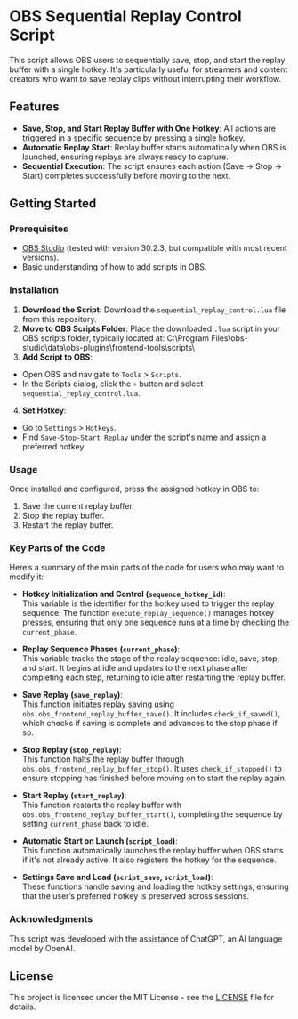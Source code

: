 # OBS Sequential Replay Control Script

This script allows OBS users to sequentially save, stop, and start the replay buffer with a single hotkey. It's particularly useful for streamers and content creators who want to save replay clips without interrupting their workflow.

## Features
- **Save, Stop, and Start Replay Buffer with One Hotkey**: All actions are triggered in a specific sequence by pressing a single hotkey.
- **Automatic Replay Start**: Replay buffer starts automatically when OBS is launched, ensuring replays are always ready to capture.
- **Sequential Execution**: The script ensures each action (Save -> Stop -> Start) completes successfully before moving to the next.

## Getting Started

### Prerequisites
- [OBS Studio](https://obsproject.com/) (tested with version 30.2.3, but compatible with most recent versions).
- Basic understanding of how to add scripts in OBS.

### Installation

1. **Download the Script**: Download the `sequential_replay_control.lua` file from this repository.
2. **Move to OBS Scripts Folder**: Place the downloaded `.lua` script in your OBS scripts folder, typically located at: C:\Program Files\obs-studio\data\obs-plugins\frontend-tools\scripts\
3. **Add Script to OBS**:
- Open OBS and navigate to `Tools` > `Scripts`.
- In the Scripts dialog, click the `+` button and select `sequential_replay_control.lua`.
4. **Set Hotkey**:
- Go to `Settings` > `Hotkeys`.
- Find `Save-Stop-Start Replay` under the script's name and assign a preferred hotkey.

### Usage
Once installed and configured, press the assigned hotkey in OBS to:
1. Save the current replay buffer.
2. Stop the replay buffer.
3. Restart the replay buffer.

### Key Parts of the Code

Here’s a summary of the main parts of the code for users who may want to modify it:

- **Hotkey Initialization and Control (`sequence_hotkey_id`)**:  
  This variable is the identifier for the hotkey used to trigger the replay sequence. The function `execute_replay_sequence()` manages hotkey presses, ensuring that only one sequence runs at a time by checking the `current_phase`.

- **Replay Sequence Phases (`current_phase`)**:  
  This variable tracks the stage of the replay sequence: idle, save, stop, and start. It begins at idle and updates to the next phase after completing each step, returning to idle after restarting the replay buffer.

- **Save Replay (`save_replay`)**:  
  This function initiates replay saving using `obs.obs_frontend_replay_buffer_save()`. It includes `check_if_saved()`, which checks if saving is complete and advances to the stop phase if so.

- **Stop Replay (`stop_replay`)**:  
  This function halts the replay buffer through `obs.obs_frontend_replay_buffer_stop()`. It uses `check_if_stopped()` to ensure stopping has finished before moving on to start the replay again.

- **Start Replay (`start_replay`)**:  
  This function restarts the replay buffer with `obs.obs_frontend_replay_buffer_start()`, completing the sequence by setting `current_phase` back to idle.

- **Automatic Start on Launch (`script_load`)**:  
  This function automatically launches the replay buffer when OBS starts if it's not already active. It also registers the hotkey for the sequence.

- **Settings Save and Load (`script_save`, `script_load`)**:  
  These functions handle saving and loading the hotkey settings, ensuring that the user’s preferred hotkey is preserved across sessions.

### Acknowledgments
This script was developed with the assistance of ChatGPT, an AI language model by OpenAI.

## License
This project is licensed under the MIT License - see the [LICENSE](LICENSE) file for details.
